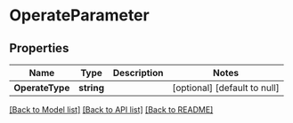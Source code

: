 # OperateParameter

## Properties
Name | Type | Description | Notes
------------ | ------------- | ------------- | -------------
**OperateType** | **string** |  | [optional] [default to null]

[[Back to Model list]](../README.md#documentation-for-models) [[Back to API list]](../README.md#documentation-for-api-endpoints) [[Back to README]](../README.md)


